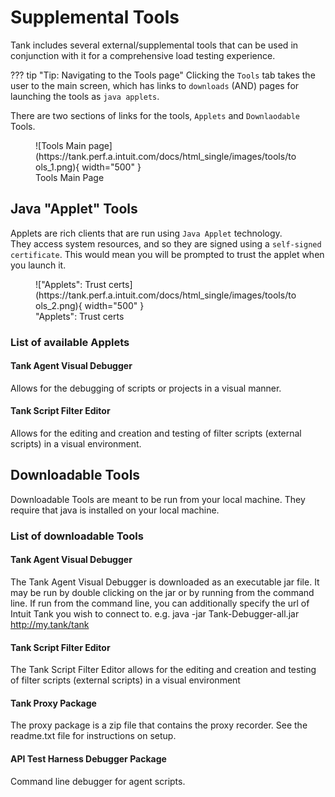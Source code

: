 # Supplemental Tools

Tank includes several external/supplemental tools that can be used in conjunction with it for a comprehensive load testing experience.

??? tip "Tip: Navigating to the Tools page"
    Clicking the `Tools` tab takes the user to the main screen, which has links to `downloads` (AND) pages for launching the tools as `java applets`.

There are two sections of links for the tools, `Applets` and `Downlaodable` Tools.

<figure markdown>
  ![Tools Main page](https://tank.perf.a.intuit.com/docs/html_single/images/tools/tools_1.png){ width="500" }
  <figcaption>Tools Main Page</figcaption>
</figure>

## Java "Applet" Tools
Applets are rich clients that are run using `Java Applet` technology.   
They access system resources, and so they are signed using a `self-signed certificate`. This would mean you will be prompted to trust the applet when you launch it.

<figure markdown>
  !["Applets": Trust certs](https://tank.perf.a.intuit.com/docs/html_single/images/tools/tools_2.png){ width="500" }
  <figcaption>"Applets": Trust certs</figcaption>
</figure>

### List of available Applets
#### Tank Agent Visual Debugger
Allows for the debugging of scripts or projects in a visual manner.

#### Tank Script Filter Editor
Allows for the editing and creation and testing of filter scripts (external scripts) in a visual environment.

## Downloadable Tools
Downloadable Tools are meant to be run from your local machine. They require that java is installed on your local machine.  

### List of downloadable Tools

#### Tank Agent Visual Debugger
The Tank Agent Visual Debugger is downloaded as an executable jar file. It may be run by double clicking on the jar or by running from the command line. If run from the command line, you can additionally specify the url of Intuit Tank you wish to connect to. e.g. java -jar Tank-Debugger-all.jar http://my.tank/tank  

#### Tank Script Filter Editor
The Tank Script Filter Editor allows for the editing and creation and testing of filter scripts (external scripts) in a visual environment

#### Tank Proxy Package
The proxy package is a zip file that contains the proxy recorder. See the readme.txt file for instructions on setup.

#### API Test Harness Debugger Package
Command line debugger for agent scripts.
